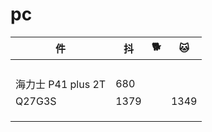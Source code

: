 # pc

|件|抖|🐕|🐱|
|-|-|-|-|
|||||
|||||
|||||
|||||
|海力士 P41 plus 2T|680|||
|Q27G3S|1379||1349|
|||||
|||||
|||||
